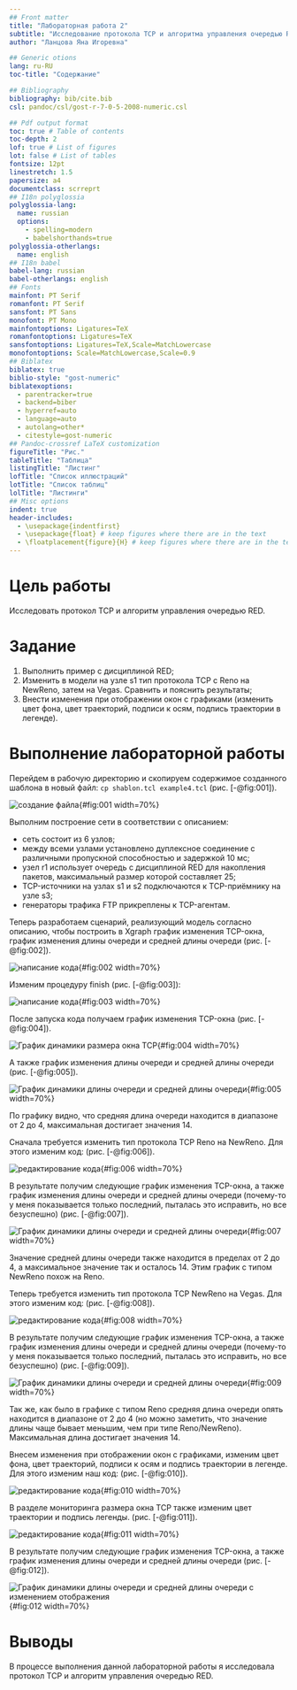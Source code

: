 ```yaml
---
## Front matter
title: "Лабораторная работа 2"
subtitle: "Исследование протокола TCP и алгоритма управления очередью RED"
author: "Ланцова Яна Игоревна"

## Generic otions
lang: ru-RU
toc-title: "Содержание"

## Bibliography
bibliography: bib/cite.bib
csl: pandoc/csl/gost-r-7-0-5-2008-numeric.csl

## Pdf output format
toc: true # Table of contents
toc-depth: 2
lof: true # List of figures
lot: false # List of tables
fontsize: 12pt
linestretch: 1.5
papersize: a4
documentclass: scrreprt
## I18n polyglossia
polyglossia-lang:
  name: russian
  options:
    - spelling=modern
    - babelshorthands=true
polyglossia-otherlangs:
  name: english
## I18n babel
babel-lang: russian
babel-otherlangs: english
## Fonts
mainfont: PT Serif
romanfont: PT Serif
sansfont: PT Sans
monofont: PT Mono
mainfontoptions: Ligatures=TeX
romanfontoptions: Ligatures=TeX
sansfontoptions: Ligatures=TeX,Scale=MatchLowercase
monofontoptions: Scale=MatchLowercase,Scale=0.9
## Biblatex
biblatex: true
biblio-style: "gost-numeric"
biblatexoptions:
  - parentracker=true
  - backend=biber
  - hyperref=auto
  - language=auto
  - autolang=other*
  - citestyle=gost-numeric
## Pandoc-crossref LaTeX customization
figureTitle: "Рис."
tableTitle: "Таблица"
listingTitle: "Листинг"
lofTitle: "Список иллюстраций"
lotTitle: "Список таблиц"
lolTitle: "Листинги"
## Misc options
indent: true
header-includes:
  - \usepackage{indentfirst}
  - \usepackage{float} # keep figures where there are in the text
  - \floatplacement{figure}{H} # keep figures where there are in the text
---
```


# Цель работы

Исследовать протокол TCP и алгоритм управления очередью RED.

# Задание

1. Выполнить пример с дисциплиной RED;
2. Изменить в модели на узле s1 тип протокола TCP с Reno на NewReno, затем на
Vegas. Сравнить и пояснить результаты;
3. Внести изменения при отображении окон с графиками (изменить цвет фона,
цвет траекторий, подписи к осям, подпись траектории в легенде).

# Выполнение лабораторной работы

Перейдем в рабочую директорию и скопируем содержимое созданного шаблона в новый файл: `cp shablon.tcl example4.tcl` (рис. [-@fig:001]).

![создание файла](image/1.png){#fig:001 width=70%}

Выполним построение сети в соответствии с описанием:

- сеть состоит из 6 узлов;
- между всеми узлами установлено дуплексное соединение с различными пропускной способностью и задержкой 10 мс;
- узел r1 использует очередь с дисциплиной RED для накопления пакетов, максимальный размер которой составляет 25;
- TCP-источники на узлах s1 и s2 подключаются к TCP-приёмнику на узле s3;
- генераторы трафика FTP прикреплены к TCP-агентам.

Теперь разработаем сценарий, реализующий модель согласно описанию, чтобы построить в Xgraph график изменения TCP-окна, график изменения длины очереди и средней длины очереди (рис. [-@fig:002]).

![написание кода](image/2.png){#fig:002 width=70%}

Изменим процедуру finish (рис. [-@fig:003]):

![написание кода](image/3.png){#fig:003 width=70%}

После запуска кода получаем график изменения TCP-окна (рис. [-@fig:004]).

![График динамики размера окна TCP](image/4.png){#fig:004 width=70%}

А также график изменения длины очереди и средней длины очереди (рис. [-@fig:005]).

![График динамики длины очереди и средней длины очереди](image/5.png){#fig:005 width=70%}

По графику видно, что средняя длина очереди находится в диапазоне от 2 до 4, максимальная достигает значения 14.

Сначала требуется изменить тип протокола TCP Reno на NewReno. Для этого изменим код: (рис. [-@fig:006]).

![редактирование кода](image/6.png){#fig:006 width=70%}

В результате получим следующие график изменения TCP-окна, а также график изменения длины очереди и средней длины очереди (почему-то у меня показывается только последний, пыталась это исправить, но все безуспешно) (рис. [-@fig:007]).

![График динамики длины очереди и средней длины очереди](image/7.png){#fig:007 width=70%}

Значение средней длины очереди также находится в пределах от 2 до 4, а максимальное значение так и осталось 14. Этим график с типом NewReno похож на Reno.

Теперь требуется изменить тип протокола TCP NewReno на Vegas. Для этого изменим код: (рис. [-@fig:008]).

![редактирование кода](image/8.png){#fig:008 width=70%}

В результате получим следующие график изменения TCP-окна, а также график изменения длины очереди и средней длины очереди (почему-то у меня показывается только последний, пыталась это исправить, но все безуспешно) (рис. [-@fig:009]).

![График динамики длины очереди и средней длины очереди](image/9.png){#fig:009 width=70%}

Так же, как было в графике с типом Reno средняя длина очереди опять находится в диапазоне от 2 до 4 (но можно заметить, что значение длины чаще бывает меньшим, чем при типе Reno/NewReno). Максимальная длина достигает значения 14.

Внесем изменения при отображении окон с графиками, изменим цвет фона,
цвет траекторий, подписи к осям и подпись траектории в легенде. Для этого изменим наш код: (рис. [-@fig:010]).

![редактирование кода](image/10.png){#fig:010 width=70%}

В разделе мониторинга размера окна TCP также изменим цвет траектории и подпись легенды. (рис. [-@fig:011]).

![редактирование кода](image/11.png){#fig:011 width=70%}

В результате получим следующие график изменения TCP-окна, а также график изменения длины очереди и средней длины очереди (рис. [-@fig:012]).

![График динамики длины очереди и средней длины очереди с изменением отображения](image/12.png){#fig:012 width=70%}

# Выводы

В процессе выполнения данной лабораторной работы я исследовала протокол TCP и алгоритм управления очередью RED.
